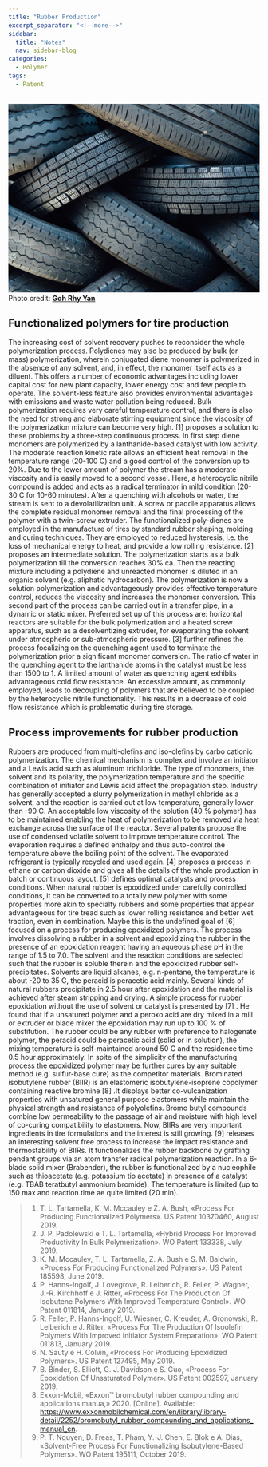 ```yaml
---
title: "Rubber Production"
excerpt_separator: "<!--more-->"
sidebar:
  title: "Notes"
  nav: sidebar-blog
categories:
  - Polymer
tags:
  - Patent
---
```

![Alt text](/assets/images/goh-rhy-yan-ud0twV98uvg-unsplash.jpg)
Photo credit: [**Goh Rhy Yan**](https://unsplash.com)

## **Functionalized polymers for tire production**
The increasing cost of solvent recovery pushes to reconsider the whole polymerization process. Polydienes may also be produced by bulk (or mass) polymerization, wherein conjugated diene monomer is polymerized in the absence of any solvent, and, in effect, the monomer itself acts as a diluent. This offers a number of economic advantages including lower capital cost for new plant capacity, lower energy cost and few people to operate. The solvent-less feature also provides environmental advantages with emissions and waste water pollution being reduced. Bulk polymerization requires very careful temperature control, and there is also the need for strong and elaborate stirring equipment since the viscosity of the polymerization mixture can become very high. [1] proposes a solution to these problems by a three-step continuous process. In first step diene monomers are polymerized by a lanthanide-based catalyst with low activity. The moderate reaction kinetic rate allows an efficient heat removal in the temperature range (20-100 C) and a good control of the conversion up to 20%. Due to the lower amount of polymer the stream has a moderate viscosity and is easily moved to a second vessel. Here, a heterocyclic nitrile compound is added and acts as a radical terminator in mild condition (20-30 C for 10-60 minutes). After a quenching with alcohols or water, the stream is sent to a devolatilization unit. A screw or paddle apparatus allows the complete residual monomer removal and the final processing of the polymer with a twin-screw extruder. The functionalized poly-dienes are employed in the manufacture of tires by standard rubber shaping, molding and curing techniques. They are employed to reduced hysteresis, i.e. the loss of mechanical energy to heat, and provide a low rolling resistance.
[2] proposes an intermediate solution. The polymerization starts as a bulk polymerization till the conversion reaches 30% ca. Then the reacting mixture including a polydiene and unreacted monomer is diluted in an organic solvent (e.g. aliphatic hydrocarbon). The polymerization is now a solution polymerization and advantageously provides effective temperature control, reduces the viscosity and increases the monomer conversion. This second part of the process can be carried out in a transfer pipe, in a dynamic or static mixer. Preferred set up of this process are: horizontal reactors are suitable for the bulk polymerization and a heated screw apparatus, such as a desolventizing extruder, for evaporating the solvent under atmospheric or sub-atmospheric pressure. 
[3] further refines the process focalizing on the quenching agent used to terminate the polymerization prior a significant monomer conversion. The ratio of water in the quenching agent to the lanthanide atoms in the catalyst must be less than 1500 to 1. A limited amount of water as quenching agent exhibits advantageous cold flow resistance. An excessive amount, as commonly employed, leads to decoupling of polymers that are believed to be coupled by the heterocyclic nitrile functionality. This results in a decrease of cold flow resistance which is problematic during tire storage.

## **Process improvements for rubber production**
Rubbers are produced from multi-olefins and iso-olefins by carbo cationic polymerization. The chemical mechanism is complex and involve an initiator and a Lewis acid such as aluminum trichloride. The type of monomers, the solvent and its polarity, the polymerization temperature and the specific combination of initiator and Lewis acid affect the propagation step. Industry has generally accepted a slurry polymerization in methyl chloride as a solvent, and the reaction is carried out at low temperature, generally lower than -90 C. An acceptable low viscosity of the solution (40 % polymer) has to be maintained enabling the heat of polymerization to be removed via heat exchange across the surface of the reactor. Several patents propose the use of condensed volatile solvent to improve temperature control. The evaporation requires a defined enthalpy and thus auto-control the temperature above the boiling point of the solvent. The evaporated refrigerant is typically recycled and used again. [4] proposes a process in ethane or carbon dioxide and gives all the details of the whole production in batch or continuous layout. [5] defines optimal catalysts and process conditions.
When natural rubber is epoxidized under carefully controlled conditions, it can be converted to a totally new polymer with some properties more akin to specialty rubbers and some properties that appear advantageous for tire tread such as lower rolling resistance and better wet traction, even in combination. Maybe this is the undefined goal of [6] focused on a process for producing epoxidized polymers. The process involves dissolving a rubber in a solvent and epoxidizing the rubber in the presence of an epoxidation reagent having an aqueous phase pH in the range of 1.5 to 7.0. The solvent and the reaction conditions are selected such that the rubber is soluble therein and the epoxidized rubber self-precipitates. Solvents are liquid alkanes, e.g. n-pentane, the temperature is about -20 to 35 C, the peracid is peracetic acid mainly. Several kinds of natural rubbers precipitate in 2.5 hour after epoxidation and the material is achieved after steam stripping and drying. 
A simple process for rubber epoxidation without the use of solvent or catalyst is presented by [7] . He found that if a unsatured polymer and a peroxo acid are dry mixed in a mill or extruder or blade mixer the epoxidation may run up to 100 % of substitution. The rubber could be any rubber with preference to halogenate polymer, the peracid could be peracetic acid (solid or in solution), the mixing temperature is self-maintained around 50 C and the residence time 0.5 hour approximately. In spite of the simplicity of the manufacturing process the epoxidized polymer may be further cures by any suitable method (e.g. sulfur-base cure) as the competitor materials.
Brominated isobutylene rubber (BIIR) is an elastomeric isobutylene-isoprene copolymer containing reactive bromine [8] .It displays better co-vulcanization properties with unsatured general purpose elastomers while maintain the physical strength and resistance of polyolefins. Bromo butyl compounds combine low permeability to the passage of air and moisture with high level of co-curing compatibility to elastomers. Now, BIIRs are very important ingredients in tire formulations and the interest is still growing. [9] releases an interesting solvent free process to increase the impact resistance and thermostability of BIIRs. It functionalizes the rubber backbone by grafting pendant groups via an atom transfer radical polymerization reaction. In a 6-blade solid mixer (Brabender), the rubber is functionalized by a nucleophile such as thioacetate (e.g. potassium tio acetate) in presence of a catalyst (e.g. TBAB teratbutyl ammonium bromide). The temperature is limited (up to 150 max and reaction time ae quite limited (20 min).

>1. T. L. Tartamella, K. M. Mccauley e Z. A. Bush, «Process For Producing Functionalized Polymers». US Patent 10370460, August 2019.
>2. J. P. Padolewski e T. L. Tartamella, «Hybrid Process For Improved Productivity In Bulk Polymerization». WO Patent 133338, July 2019.
>3. K. M. Mccauley, T. L. Tartamella, Z. A. Bush e S. M. Baldwin, «Process For Producing Functionalized Polymers». US Patent 185598, June 2019.
>4. P. Hanns-Ingolf, J. Lovegrove, R. Leiberich, R. Feller, P. Wagner, J.-R. Kirchhoff e J. Ritter, «Process For The Production Of Isobutene Polymers With Improved Temperature Control». WO Patent 011814, January 2019.
>5. R. Feller, P. Hanns-Ingolf, U. Wiesner, C. Kreuder, A. Gronowski, R. Leiberich e J. Ritter, «Process For The Production Of Isoolefin Polymers With Improved Initiator System Preparation». WO Patent 011813, January 2019.
>6. N. Sauty e H. Colvin, «Process For Producing Epoxidized Polymers». US Patent 127495, May 2019.
>7. B. Binder, S. Elliott, G. J. Davidson e S. Guo, «Process For Epoxidation Of Unsaturated Polymer». US Patent 002597, January 2019.
>8. Exxon-Mobil, «Exxon™ bromobutyl rubber compounding and applications manua,» 2020. [Online]. Available: https://www.exxonmobilchemical.com/en/library/library-detail/2252/bromobutyl_rubber_compounding_and_applications_manual_en.
>9. P. T. Nguyen, D. Freas, T. Pham, Y.-J. Chen, E. Blok e A. Dias, «Solvent-Free Process For Functionalizing Isobutylene-Based Polymers». WO Patent 195111, October 2019.
